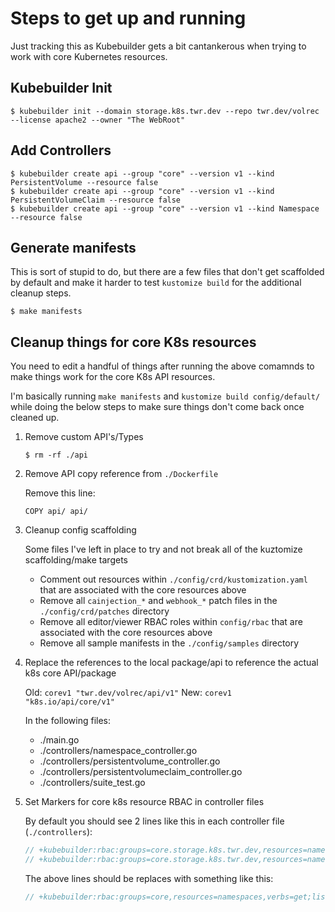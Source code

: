 # Steps to get up and running

Just tracking this as Kubebuilder gets a bit cantankerous when trying to work with core Kubernetes resources.

## Kubebuilder Init

```shell
$ kubebuilder init --domain storage.k8s.twr.dev --repo twr.dev/volrec --license apache2 --owner "The WebRoot"
```

## Add Controllers

```shell
$ kubebuilder create api --group "core" --version v1 --kind PersistentVolume --resource false
$ kubebuilder create api --group "core" --version v1 --kind PersistentVolumeClaim --resource false
$ kubebuilder create api --group "core" --version v1 --kind Namespace --resource false
```

## Generate manifests

This is sort of stupid to do, but there are a few files that don't get scaffolded by default and make it harder to test `kustomize build` for the additional cleanup steps.

```shell
$ make manifests
```

## Cleanup things for core K8s resources

You need to edit a handful of things after running the above comamnds to make things work for the core K8s API resources.

I'm basically running `make manifests` and `kustomize build config/default/` while doing the below steps to make sure things don't come back once cleaned up.

1. Remove custom API's/Types

    ```shell
    $ rm -rf ./api
    ```
1. Remove API copy reference from `./Dockerfile`

    Remove this line:

    ```docker
    COPY api/ api/
    ```

1. Cleanup config scaffolding

    Some files I've left in place to try and not break all of the kuztomize scaffolding/make targets

    - Comment out resources within `./config/crd/kustomization.yaml` that are associated with the core resources above
    - Remove all `cainjection_*` and `webhook_*` patch files in the `./config/crd/patches` directory
    - Remove all editor/viewer RBAC roles within `config/rbac` that are associated with the core resources above
    - Remove all sample manifests in the `./config/samples` directory

1. Replace the references to the local package/api to reference the actual k8s core API/package

    Old: `corev1 "twr.dev/volrec/api/v1"`
    New: `corev1 "k8s.io/api/core/v1"` 

    In the following files:

    - ./main.go
    - ./controllers/namespace_controller.go
    - ./controllers/persistentvolume_controller.go
    - ./controllers/persistentvolumeclaim_controller.go
    - ./controllers/suite_test.go

1. Set Markers for core k8s resource RBAC in controller files

    By default you should see 2 lines like this in each controller file (`./controllers`):

    ```go
    // +kubebuilder:rbac:groups=core.storage.k8s.twr.dev,resources=namespaces,verbs=get;list;watch;create;update;patch;delete
    // +kubebuilder:rbac:groups=core.storage.k8s.twr.dev,resources=namespaces/status,verbs=get;update;patch
    ```

    The above lines should be replaces with something like this:

    ```go
    // +kubebuilder:rbac:groups=core,resources=namespaces,verbs=get;list;watch
    ```

